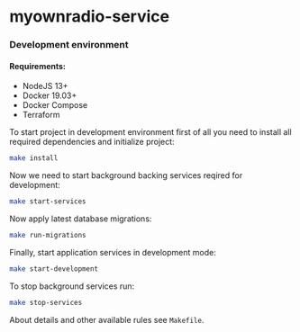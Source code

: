 # myownradio-service

### Development environment
#### Requirements:
* NodeJS 13+
* Docker 19.03+
* Docker Compose
* Terraform

To start project in development environment first of all you need to install all required dependencies and initialize project:
```bash
make install
```

Now we need to start background backing services reqired for development:
```bash
make start-services
```

Now apply latest database migrations:
```bash
make run-migrations
```

Finally, start application services in development mode:
```bash
make start-development
```

To stop background services run:
```bash
make stop-services
```

About details and other available rules see `Makefile`.
